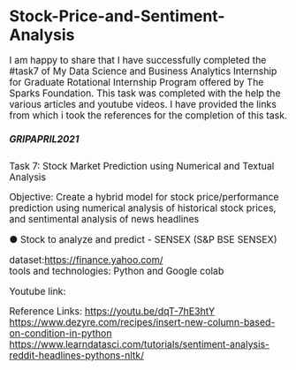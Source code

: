 # Stock-Price-and-Sentiment-Analysis
<big>
I am happy to share that I have successfully completed the #task7 of My Data Science and Business Analytics Internship for Graduate Rotational Internship Program offered by The Sparks Foundation. This task was completed with the help the various articles and youtube videos. I have provided the links from which i took the references for the completion of this task.
<h5>GRIPAPRIL2021</h5>

Task 7: Stock Market Prediction using Numerical and Textual Analysis

Objective: Create a hybrid model for stock price/performance 
prediction using numerical analysis of historical stock prices, and 
sentimental analysis of news headlines 

● Stock to analyze and predict - SENSEX (S&P BSE SENSEX)
  
dataset:https://finance.yahoo.com/<br/>
tools and technologies: Python and Google colab

Youtube link:

Reference Links:
https://youtu.be/dqT-7hE3htY <br/>
https://www.dezyre.com/recipes/insert-new-column-based-on-condition-in-python<br/>
https://www.learndatasci.com/tutorials/sentiment-analysis-reddit-headlines-pythons-nltk/
</big>
